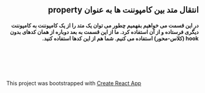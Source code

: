 <div dir="rtl">
    <h2>انتقال متد بین کامپوننت ها به عنوان property</h2>
    <p><h4>در این قسمت می خواهیم بفهمیم چطور می توان یک متد را از یک کامپوننت به کامپوننت دیگری فرستاده و از آن استفاده کرد. ما از این قسمت به بعد دوباره از همان کدهای بدون hook (کلاس-محور) استفاده می کنیم. شما هم از این کدها استفاده کنید.</h4></p>
    <br /><br /><br /><br />
</div>


<p>This project was bootstrapped with <a href="https://github.com/facebookincubator/create-react-app">Create React App</a></p>
